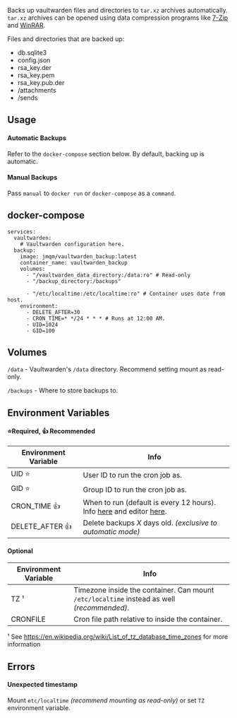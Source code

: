 Backs up vaultwarden files and directories to `tar.xz` archives automatically. `tar.xz` archives can be opened using data compression programs like [7-Zip](https://www.7-zip.org/) and [WinRAR](https://www.win-rar.com/).

Files and directories that are backed up:
- db.sqlite3
- config.json
- rsa_key.der
- rsa_key.pem
- rsa_key.pub.der
- /attachments
- /sends

## Usage

#### Automatic Backups
Refer to the `docker-compose` section below. By default, backing up is automatic.

#### Manual Backups
Pass `manual` to `docker run` or `docker-compose` as a `command`.

## docker-compose
```
services:
  vaultwarden:
    # Vaultwarden configuration here.
  backup:
    image: jmqm/vaultwarden_backup:latest
    container_name: vaultwarden_backup
    volumes:
      - "/vaultwarden_data_directory:/data:ro" # Read-only
      - "/backup_directory:/backups"

      - "/etc/localtime:/etc/localtime:ro" # Container uses date from host.
    environment:
      - DELETE_AFTER=30
      - CRON_TIME=* */24 * * * # Runs at 12:00 AM.
      - UID=1024
      - GID=100
```

## Volumes
`/data` - Vaultwarden's `/data` directory. Recommend setting mount as read-only.

`/backups` - Where to store backups to.

## Environment Variables
#### ⭐Required, 👍 Recommended
| Environment Variable | Info                                                                                                                                  |
| -------------------- | ------------------------------------------------------------------------------------------------------------------------------------- |
| UID                ⭐| User ID to run the cron job as.                                                                                                       |
| GID                ⭐| Group ID to run the cron job as.                                                                                                      |
| CRON_TIME          👍| When to run (default is every 12 hours). Info [here](https://www.ibm.com/docs/en/db2oc?topic=task-unix-cron-format) and editor [here](https://crontab.guru/). |
| DELETE_AFTER       👍| Delete backups _X_ days old. _(exclusive to automatic mode)_                                                                            |

#### Optional
| Environment Variable | Info                                                                                         |
| -------------------- | -------------------------------------------------------------------------------------------- |
| TZ ¹                 | Timezone inside the container. Can mount `/etc/localtime` instead as well _(recommended)_.   |
| CRONFILE             | Cron file path relative to inside the container.                                             |

¹ See <https://en.wikipedia.org/wiki/List_of_tz_database_time_zones> for more information

## Errors
#### Unexpected timestamp
Mount `etc/localtime` _(recommend mounting as read-only)_ or set `TZ` environment variable.
